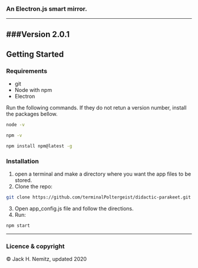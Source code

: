 
### An Electron.js smart mirror.
---
###Version 2.0.1
---

## Getting Started
### Requirements

* git
* Node with npm
* Electron

Run the following commands. If they do not retun a version number, install the packages bellow.

```sh
node -v
```
```sh
npm -v
```

```sh
npm install npm@latest -g
```

### Installation
1. open a terminal and make a directory where you want the app files to be stored.
2. Clone the repo:
```sh
git clone https://github.com/terminalPoltergeist/didactic-parakeet.git
```
3. Open app_config.js file and follow the directions.
4. Run:
```sh
npm start
```
---

### Licence & copyright

© Jack H. Nemitz, updated 2020
